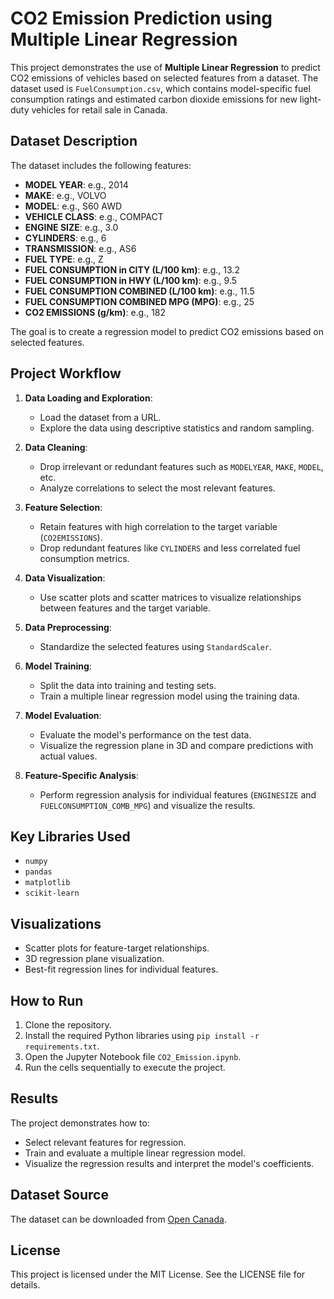 # CO2 Emission Prediction using Multiple Linear Regression

This project demonstrates the use of **Multiple Linear Regression** to predict CO2 emissions of vehicles based on selected features from a dataset. The dataset used is `FuelConsumption.csv`, which contains model-specific fuel consumption ratings and estimated carbon dioxide emissions for new light-duty vehicles for retail sale in Canada.

## Dataset Description

The dataset includes the following features:
- **MODEL YEAR**: e.g., 2014
- **MAKE**: e.g., VOLVO
- **MODEL**: e.g., S60 AWD
- **VEHICLE CLASS**: e.g., COMPACT
- **ENGINE SIZE**: e.g., 3.0
- **CYLINDERS**: e.g., 6
- **TRANSMISSION**: e.g., AS6
- **FUEL TYPE**: e.g., Z
- **FUEL CONSUMPTION in CITY (L/100 km)**: e.g., 13.2
- **FUEL CONSUMPTION in HWY (L/100 km)**: e.g., 9.5
- **FUEL CONSUMPTION COMBINED (L/100 km)**: e.g., 11.5
- **FUEL CONSUMPTION COMBINED MPG (MPG)**: e.g., 25
- **CO2 EMISSIONS (g/km)**: e.g., 182

The goal is to create a regression model to predict CO2 emissions based on selected features.

## Project Workflow

1. **Data Loading and Exploration**:
   - Load the dataset from a URL.
   - Explore the data using descriptive statistics and random sampling.

2. **Data Cleaning**:
   - Drop irrelevant or redundant features such as `MODELYEAR`, `MAKE`, `MODEL`, etc.
   - Analyze correlations to select the most relevant features.

3. **Feature Selection**:
   - Retain features with high correlation to the target variable (`CO2EMISSIONS`).
   - Drop redundant features like `CYLINDERS` and less correlated fuel consumption metrics.

4. **Data Visualization**:
   - Use scatter plots and scatter matrices to visualize relationships between features and the target variable.

5. **Data Preprocessing**:
   - Standardize the selected features using `StandardScaler`.

6. **Model Training**:
   - Split the data into training and testing sets.
   - Train a multiple linear regression model using the training data.

7. **Model Evaluation**:
   - Evaluate the model's performance on the test data.
   - Visualize the regression plane in 3D and compare predictions with actual values.

8. **Feature-Specific Analysis**:
   - Perform regression analysis for individual features (`ENGINESIZE` and `FUELCONSUMPTION_COMB_MPG`) and visualize the results.

## Key Libraries Used

- `numpy`
- `pandas`
- `matplotlib`
- `scikit-learn`

## Visualizations

- Scatter plots for feature-target relationships.
- 3D regression plane visualization.
- Best-fit regression lines for individual features.

## How to Run

1. Clone the repository.
2. Install the required Python libraries using `pip install -r requirements.txt`.
3. Open the Jupyter Notebook file `CO2_Emission.ipynb`.
4. Run the cells sequentially to execute the project.

## Results

The project demonstrates how to:
- Select relevant features for regression.
- Train and evaluate a multiple linear regression model.
- Visualize the regression results and interpret the model's coefficients.

## Dataset Source

The dataset can be downloaded from [Open Canada](http://open.canada.ca/data/en/dataset/98f1a129-f628-4ce4-b24d-6f16bf24dd64).

## License

This project is licensed under the MIT License. See the LICENSE file for details.
